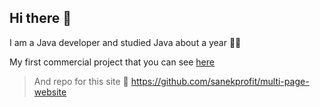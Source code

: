 ## Hi there 👋

I am a Java developer and studied Java about a year 🧑‍💻

My first commercial project that you can see [here](https://гомеопатлипецк.рф) <br>
> And repo for this site 👀 https://github.com/sanekprofit/multi-page-website

<!--
**sanekprofit/sanekprofit** is a ✨ _special_ ✨ repository because its `README.md` (this file) appears on your GitHub profile.

Here are some ideas to get you started:

- 🔭 I’m currently working on ...
- 🌱 I’m currently learning ...
- 👯 I’m looking to collaborate on ...
- 🤔 I’m looking for help with ...
- 💬 Ask me about ...
- 📫 How to reach me: ...
- 😄 Pronouns: ...
- ⚡ Fun fact: ...
-->
